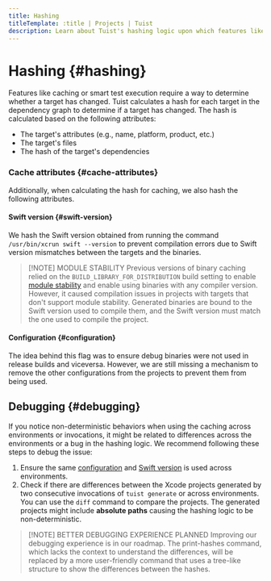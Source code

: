 ```yaml
---
title: Hashing
titleTemplate: :title | Projects | Tuist
description: Learn about Tuist's hashing logic upon which features like binary caching and selective testing are built.
---
```


# Hashing {#hashing}

Features like <LocalizedLink href="/guides/develop/build/cache">caching</LocalizedLink> or smart test execution require a way to determine whether a target has changed. Tuist calculates a hash for each target in the dependency graph to determine if a target has changed. The hash is calculated based on the following attributes:

- The target's attributes (e.g., name, platform, product, etc.)
- The target's files
- The hash of the target's dependencies

### Cache attributes {#cache-attributes}

Additionally, when calculating the hash for <LocalizedLink href="/guides/develop/build/cache">caching</LocalizedLink>, we also hash the following attributes.

#### Swift version {#swift-version}

We hash the Swift version obtained from running the command `/usr/bin/xcrun swift --version` to prevent compilation errors due to Swift version mismatches between the targets and the binaries.

> [!NOTE] MODULE STABILITY
> Previous versions of binary caching relied on the `BUILD_LIBRARY_FOR_DISTRIBUTION` build setting to enable [module stability](https://www.swift.org/blog/library-evolution#enabling-library-evolution-support) and enable using binaries with any compiler version. However, it caused compilation issues in projects with targets that don't support module stability. Generated binaries are bound to the Swift version used to compile them, and the Swift version must match the one used to compile the project.

#### Configuration {#configuration}

The idea behind this flag was to ensure debug binaries were not used in release builds and viceversa. However, we are still missing a mechanism to remove the other configurations from the projects to prevent them from being used.

## Debugging {#debugging}

If you notice non-deterministic behaviors when using the caching across environments or invocations, it might be related to differences across the environments or a bug in the hashing logic. We recommend following these steps to debug the issue:

1. Ensure the same [configuration](#configuration) and [Swift version](#swift-version) is used across environments.
2. Check if there are differences between the Xcode projects generated by two consecutive invocations of `tuist generate` or across environments. You can use the `diff` command to compare the projects. The generated projects might include **absolute paths** causing the hashing logic to be non-deterministic.

> [!NOTE] BETTER DEBUGGING EXPERIENCE PLANNED
> Improving our debugging experience is in our roadmap. The print-hashes command, which lacks the context to understand the differences, will be replaced by a more user-friendly command that uses a tree-like structure to show the differences between the hashes.
